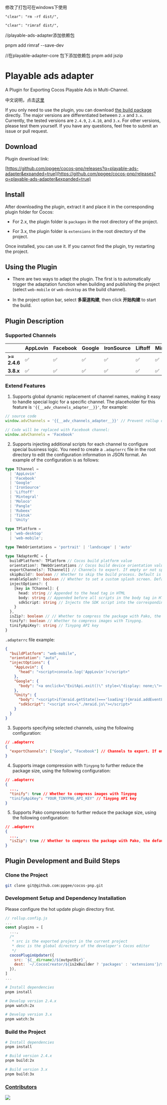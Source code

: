 修改了打包可在windows下使用

    "clear": "rm -rf dist/",

    "clear": "rimraf dist/",

//playable-ads-adapter添加依赖包

pnpm add rimraf --save-dev 

//在playable-adapter-core 包下添加依赖包
pnpm add jszip


# Playable ads adapter

A Plugin for Exporting Cocos Playable Ads in Multi-Channel.

中文说明，点击[这里](./README-CN.md)

If you only need to use the plugin, you can download [the build package](https://github.com/ppgee/cocos-pnp/releases?q=playable-ads-adapter&expanded=true) directly. The major versions are differentiated between `2.x` and `3.x`. Currently, the tested versions are `2.4.9`, `2.4.10`, and `3.x`. For other versions, please test them yourself. If you have any questions, feel free to submit an issue or pull request.

## Download

Plugin download link:

[https://github.com/ppgee/cocos-pnp/releases?q=playable-ads-adapter&expanded=true](https://github.com/ppgee/cocos-pnp/releases?q=playable-ads-adapter&expanded=true)

## Install

After downloading the plugin, extract it and place it in the corresponding plugin folder for Cocos:

- For 2.x, the plugin folder is `packages` in the root directory of the project.

- For 3.x, the plugin folder is `extensions` in the root directory of the project.

Once installed, you can use it. If you cannot find the plugin, try restarting the project.

## Using the Plugin

- There are two ways to adapt the plugin. The first is to automatically trigger the adaptation function when building and publishing the project (select `web-mobile` or `web-desktop` as the build channel).

- In the project option bar, select **多渠道构建**, then click **开始构建** to start the build.

## Plugin Description

### Supported Channels

|              | AppLovin | Facebook | Google | IronSource | Liftoff | Mintegral | Moloco | Pangle | Rubeex | Tiktok | Unity |
| ------------ | -------- | -------- | ------ | ---------- | ------- | --------- | ------ | ------ | ------ | ------ | ----- |
| **>= 2.4.6** | ✅       | ✅       | ✅     | ✅         | ✅      | ✅        | ✅     | ✅     | ✅     | ✅     | ✅    |
| **3.8.x**    | ✅       | ✅       | ✅     | ✅         | ✅      | ✅        | ✅     | ✅     | ✅     | ✅     | ✅    |

### Extend Features

1. Supports global dynamic replacement of channel names, making it easy to handle special logic for a specific channel. The placeholder for this feature is `'{{__adv_channels_adapter__}}'`, for example:

```typescript
// source code
window.advChannels = '{{__adv_channels_adapter__}}' // Prevent rollup dead code elimination from omitting this code, the placeholder variable can be mounted on the global without deactivation

// Code will be replaced with Facebook channel:
window.advChannels = 'Facebook'
```

2. Supports injecting additional scripts for each channel to configure special business logic. You need to create a `.adapterrc` file in the root directory to edit the configuration information in JSON format. An example of the configuration is as follows:

```typescript
type TChannel =
  | 'AppLovin'
  | 'Facebook'
  | 'Google'
  | 'IronSource'
  | 'Liftoff'
  | 'Mintegral'
  | 'Moloco'
  | 'Pangle'
  | 'Rubeex'
  | 'Tiktok'
  | 'Unity'

type TPlatform =
  | 'web-desktop'
  | 'web-mobile';

type TWebOrientations = 'portrait' | 'landscape' | 'auto'

type TAdapterRC = {
  buildPlatform?: TPlatform // Cocos build platform value
  orientation?: TWebOrientations // Cocos build device orientation value
  exportChannels?: TChannel[] // Channels to export. If empty or not specified, export all channels.
  skipBuild?: boolean // Whether to skip the build process. Default is false.
  enableSplash?: boolean // Whether to set a custom splash screen. Default is true.
  injectOptions?: {
    [key in TChannel]: {
      head: string // Appended to the head tag in HTML
      body: string // Appended before all scripts in the body tag in HTML
      sdkScript: string // Injects the SDK script into the corresponding channel
    }
  },
  isZip?: boolean // // Whether to compress the package with Pako, the default is true
  tinify?: boolean // Whether to compress images with Tinypng.
  tinifyApiKey?: string // Tinypng API key
}
```

`.adapterrc` file example:

```json
{
  "buildPlatform": "web-mobile",
  "orientation": "auto",
  "injectOptions": {
    "AppLovin": {
      "head": "<script>console.log('AppLovin')</script>"
    },
    "Google": {
      "body": "<a onclick=\"ExitApi.exit()\" style=\"display: none;\"></a>"
    },
    "Unity": {
      "body": "<script>if(mraid.getState()==='loading'){mraid.addEventListener('ready',onSdkReady)}else{onSdkReady()}function viewableChangeHandler(viewable){if(viewable){}else{}}function onSdkReady(){mraid.addEventListener('viewableChange',viewableChangeHandler);if(mraid.isViewable()){showMyAd()}}var url='ios链接';var android='安卓链接';if(/android/i.test(userAgent)){url=android}function showMyAd(){mraid.open(url)}</script>",
      "sdkScript": "<script src=\"./mraid.js\"></script>"
    }
  }
}
```

3. Supports specifying selected channels, using the following configuration:

```json
// .adapterrc
{
  "exportChannels": ["Google", "Facebook"] // Channels to export. If empty or not specified, export all channels.
}
```

4. Supports image compression with `Tinypng` to further reduce the package size, using the following configuration:

```json
// .adapterrc
{
  ...,
  "tinify": true // Whether to compress images with Tinypng
  "tinifyApiKey": "YOUR_TINYPNG_API_KEY" // Tinypng API key
}
```

5. Supports Pako compression to further reduce the package size, using the following configuration:

```json
// .adapterrc
{
  ...,
  "isZip": true // Whether to compress the package with Pako, the default is true
}
```

## Plugin Development and Build Steps

### Clone the Project

```bash
git clone git@github.com:ppgee/cocos-pnp.git
```

### Development Setup and Dependency Installation

Please configure the hot update plugin directory first.

```javascript
// rollup.config.js
...
const plugins = [
  ...,
  /*
   * src is the exported project in the current project
   * desc is the global directory of the developer's Cocos editor
   */
  cocosPluginUpdater({
    src: `${__dirname}/${outputDir}`,
    dest: `~/.CocosCreator/${is2xBuilder ? 'packages' : 'extensions'}/${appName}`
  }),
]
...

```

```bash
# Install dependencies
pnpm install

# Develop version 2.4.x
pnpm watch:2x

# Develop version 3.x
pnpm watch:3x
```

### Build the Project

```bash
# Install dependencies
pnpm install

# Build version 2.4.x
pnpm build:2x

# Build version 3.x
pnpm build:3x
```

### [Contributors](https://github.com/ppgee/cocos-pnp/graphs/contributors)

<a href="https://github.com/ppgee/cocos-pnp/graphs/contributors">
  <img src="https://contrib.rocks/image?repo=ppgee/cocos-pnp" />
</a>

